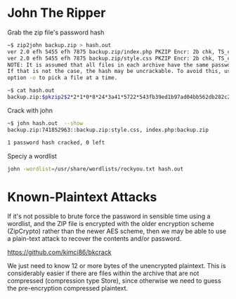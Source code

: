 # John The Ripper

Grab the zip file's password hash

```bash
~$ zip2john backup.zip > hash.out
ver 2.0 efh 5455 efh 7875 backup.zip/index.php PKZIP Encr: 2b chk, TS_chk, cmplen=1201, decmplen=2594, crc=3A41AE06
ver 2.0 efh 5455 efh 7875 backup.zip/style.css PKZIP Encr: 2b chk, TS_chk, cmplen=986, decmplen=3274, crc=1B1CCD6A
NOTE: It is assumed that all files in each archive have the same password.
If that is not the case, the hash may be uncrackable. To avoid this, use
option -o to pick a file at a time.

~$ cat hash.out 
backup.zip:$pkzip2$2*2*1*0*8*24*3a41*5722*543fb39ed1b97ad04bb562db282c223667af8ad907466b88e7052072d6968acb7258fb8846da057b1448a2a9699ac0e5592e369fd6e87d677a1fe91c0d0155fd237bfd2dc49*$/pkzip2$::backup.zip:style.css, index.php:backup.zip
```

Crack with john

```bash
~$ john hash.out  --show
backup.zip:741852963::backup.zip:style.css, index.php:backup.zip

1 password hash cracked, 0 left
```


Speciy a wordlist

```bash
john -wordlist=/usr/share/wordlists/rockyou.txt hash.out
```

# Known-Plaintext Attacks

If it's not possible to brute force the password in sensible time using a wordlist, and the ZIP file is encrypted with the older encryption scheme (ZipCrypto) rather than the newer AES scheme, then we may be able to use a plain-text attack to recover the contents and/or password.

https://github.com/kimci86/bkcrack

We just need to know 12 or more bytes of the unencrypted plaintext. This is considerably easier if there are files within the archive that are not compressed (compression type Store), since otherwise we need to guess the pre-encryption compressed plaintext. 